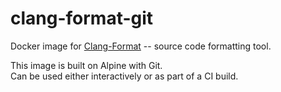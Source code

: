 # clang-format-git

Docker image for [Clang-Format](https://clang.llvm.org/docs/ClangFormat.html) -- 
source code formatting tool.

This image is built on Alpine with Git.  
Can be used either interactively or as part of a CI build.  
